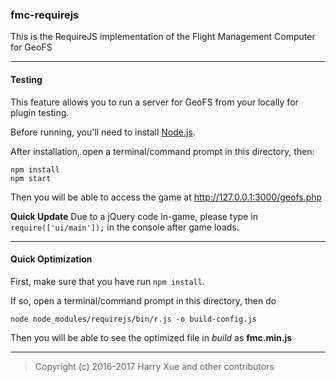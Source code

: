 ### fmc-requirejs
This is the RequireJS implementation of the Flight Management Computer for GeoFS

----
#### Testing
This feature allows you to run a server for GeoFS from your locally for plugin testing.

Before running, you'll need to install [Node.js](http://nodejs.org).

After installation, open a terminal/command prompt in this directory, then:
```
npm install
npm start
```
Then you will be able to access the game at <http://127.0.0.1:3000/geofs.php>

**Quick Update** Due to a jQuery code in-game, please type in `require(['ui/main']);` in the console after game loads.

----
#### Quick Optimization
First, make sure that you have run `npm install`.

If so, open a terminal/command prompt in this directory, then do
```
node node_modules/requirejs/bin/r.js -o build-config.js
```
Then you will be able to see the optimized file in *build* as **fmc.min.js**

----
> Copyright (c) 2016-2017 Harry Xue and other contributors
